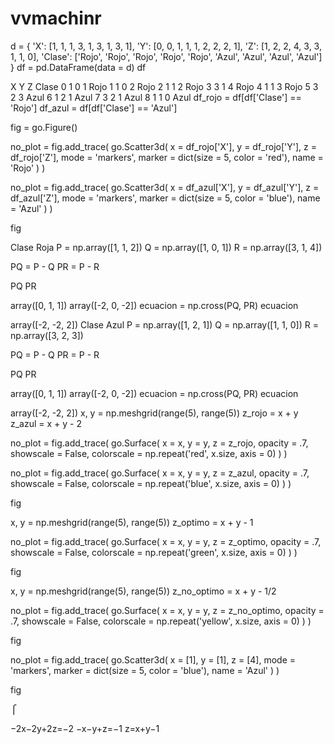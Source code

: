 # vvmachinr
d = {
  'X': [1, 1, 1, 3, 1, 3, 1, 3, 1], 
  'Y': [0, 0, 1, 1, 1, 2, 2, 2, 1], 
  'Z': [1, 2, 2, 4, 3, 3, 1, 1, 0], 
  'Clase': ['Rojo', 'Rojo', 'Rojo', 'Rojo', 'Rojo', 'Azul', 'Azul', 'Azul', 'Azul']
}
df = pd.DataFrame(data = d)
df

X	Y	Z	Clase
0	1	0	1	Rojo
1	1	0	2	Rojo
2	1	1	2	Rojo
3	3	1	4	Rojo
4	1	1	3	Rojo
5	3	2	3	Azul
6	1	2	1	Azul
7	3	2	1	Azul
8	1	1	0	Azul
df_rojo = df[df['Clase'] == 'Rojo']
df_azul = df[df['Clase'] == 'Azul']

fig = go.Figure()

no_plot = fig.add_trace(
  go.Scatter3d(
    x = df_rojo['X'],
    y = df_rojo['Y'],
    z = df_rojo['Z'],
    mode = 'markers',
    marker = dict(size = 5, color = 'red'),
    name = 'Rojo'
  )
)

no_plot = fig.add_trace(
  go.Scatter3d(
    x = df_azul['X'],
    y = df_azul['Y'],
    z = df_azul['Z'],
    mode = 'markers',
    marker = dict(size = 5, color = 'blue'),
    name = 'Azul'
  )
)

fig

Clase Roja
P = np.array([1, 1, 2])
Q = np.array([1, 0, 1])
R = np.array([3, 1, 4])

PQ = P - Q
PR = P - R

PQ
PR

array([0, 1, 1])
array([-2,  0, -2])
ecuacion = np.cross(PQ, PR)
ecuacion

array([-2, -2,  2])
Clase Azul
P = np.array([1, 2, 1])
Q = np.array([1, 1, 0])
R = np.array([3, 2, 3])

PQ = P - Q
PR = P - R

PQ
PR

array([0, 1, 1])
array([-2,  0, -2])
ecuacion = np.cross(PQ, PR)
ecuacion

array([-2, -2,  2])
x, y = np.meshgrid(range(5), range(5))
z_rojo = x + y
z_azul = x + y - 2

no_plot = fig.add_trace(
  go.Surface(
    x = x,
    y = y,
    z = z_rojo,
    opacity = .7, 
    showscale = False, 
    colorscale = np.repeat('red', x.size, axis = 0)
  )
)

no_plot = fig.add_trace(
  go.Surface(
    x = x,
    y = y,
    z = z_azul,
    opacity = .7, 
    showscale = False, 
    colorscale = np.repeat('blue', x.size, axis = 0)
  )
)

fig


x, y = np.meshgrid(range(5), range(5))
z_optimo = x + y - 1

no_plot = fig.add_trace(
  go.Surface(
    x = x,
    y = y,
    z = z_optimo,
    opacity = .7, 
    showscale = False, 
    colorscale = np.repeat('green', x.size, axis = 0)
  )
)


fig



 
x, y = np.meshgrid(range(5), range(5))
z_no_optimo = x + y - 1/2

no_plot = fig.add_trace(
  go.Surface(
    x = x,
    y = y,
    z = z_no_optimo,
    opacity = .7, 
    showscale = False, 
    colorscale = np.repeat('yellow', x.size, axis = 0)
  )
)


fig


 
no_plot = fig.add_trace(
  go.Scatter3d(
    x = [1],
    y = [1],
    z = [4],
    mode = 'markers',
    marker = dict(size = 5, color = 'blue'),
    name = 'Azul'
  )
)


fig


⎧
​
  
−2x−2y+2z=−2
−x−y+z=−1
z=x+y−1
​



  
